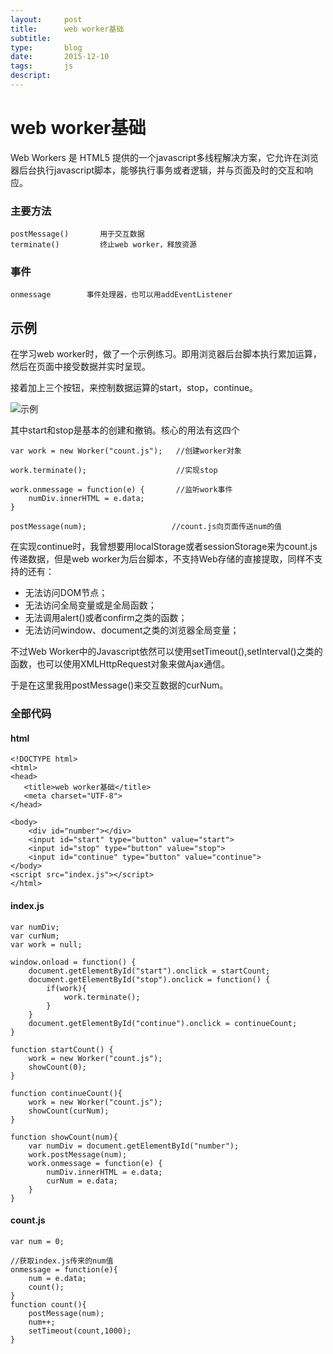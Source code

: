 ```yaml
---
layout:     post
title:      web worker基础
subtitle:   
type:       blog
date:       2015-12-10 
tags:       js
descript:
---
```


# web worker基础

Web Workers 是 HTML5 提供的一个javascript多线程解决方案，它允许在浏览器后台执行javascript脚本，能够执行事务或者逻辑，并与页面及时的交互和响应。

### 主要方法
	postMessage()       用于交互数据
	terminate()         终止web worker，释放资源

### 事件
	
	onmessage        事件处理器，也可以用addEventListener

## 示例

在学习web worker时，做了一个示例练习。即用浏览器后台脚本执行累加运算，然后在页面中接受数据并实时呈现。

接着加上三个按钮，来控制数据运算的start，stop，continue。 

![示例](/img/post/webworkerexp.png)

其中start和stop是基本的创建和撤销。核心的用法有这四个

    var work = new Worker("count.js");   //创建worker对象

	work.terminate();                 	 //实现stop

	work.onmessage = function(e) {       //监听work事件
		numDiv.innerHTML = e.data;
	}    							
	
    postMessage(num);                   //count.js向页面传送num的值

在实现continue时，我曾想要用localStorage或者sessionStorage来为count.js传递数据，但是web worker为后台脚本，不支持Web存储的直接提取，同样不支持的还有：

- 无法访问DOM节点；
- 无法访问全局变量或是全局函数；
- 无法调用alert()或者confirm之类的函数；
- 无法访问window、document之类的浏览器全局变量；

不过Web Worker中的Javascript依然可以使用setTimeout(),setInterval()之类的函数，也可以使用XMLHttpRequest对象来做Ajax通信。

于是在这里我用postMessage()来交互数据的curNum。

### 全部代码

#### html

	<!DOCTYPE html>
	<html>
	<head>
 	   <title>web worker基础</title>
 	   <meta charset="UTF-8">
	</head>

	<body>
    	<div id="number"></div>
   		<input id="start" type="button" value="start">
   		<input id="stop" type="button" value="stop">
    	<input id="continue" type="button" value="continue">
	</body>
	<script src="index.js"></script>
	</html>


#### index.js

	var numDiv;
    var curNum;
    var work = null;

    window.onload = function() {
        document.getElementById("start").onclick = startCount;
        document.getElementById("stop").onclick = function() {
            if(work){
                work.terminate();
            }
        }
        document.getElementById("continue").onclick = continueCount;
    }
    
    function startCount() {
        work = new Worker("count.js");
        showCount(0);
    }
    
    function continueCount(){
        work = new Worker("count.js");
        showCount(curNum);
    }
    
    function showCount(num){
        var numDiv = document.getElementById("number");
        work.postMessage(num);
        work.onmessage = function(e) {
            numDiv.innerHTML = e.data;
            curNum = e.data;
        }
    }
    
    
    





#### count.js

	var num = 0;

    //获取index.js传来的num值
    onmessage = function(e){
        num = e.data;
        count();
    }
    function count(){
        postMessage(num);
        num++;
        setTimeout(count,1000);
    }
